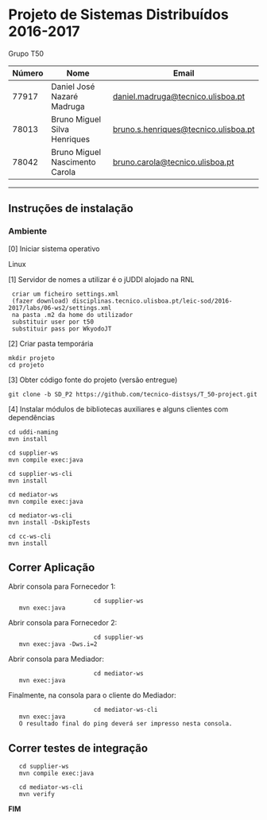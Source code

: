 # Projeto de Sistemas Distribuídos 2016-2017 #

Grupo T50

Número | Nome | Email
 --- | --- | ---
77917	| Daniel José Nazaré Madruga | daniel.madruga@tecnico.ulisboa.pt
78013	| Bruno Miguel Silva Henriques | bruno.s.henriques@tecnico.ulisboa.pt
78042	| Bruno Miguel Nascimento Carola | bruno.carola@tecnico.ulisboa.pt

-------------------------------------------------------------------------------

## Instruções de instalação
 
 
### Ambiente
 
[0] Iniciar sistema operativo
 
Linux
 
 
[1] Servidor de nomes a utilizar é o jUDDI alojado na RNL
     
     criar um ficheiro settings.xml 
     (fazer download) disciplinas.tecnico.ulisboa.pt/leic-sod/2016-2017/labs/06-ws2/settings.xml
     na pasta .m2 da home do utilizador
     substituir user por t50
     substituir pass por WkyodoJT
     
[2] Criar pasta temporária
 
```
mkdir projeto
cd projeto
```
 
 
[3] Obter código fonte do projeto (versão entregue)
 
```
git clone -b SD_P2 https://github.com/tecnico-distsys/T_50-project.git
``` 
 
[4] Instalar módulos de bibliotecas auxiliares e alguns clientes com dependências
 
```
cd uddi-naming
mvn install
```
 
```
cd supplier-ws
mvn compile exec:java

```
 
```
cd supplier-ws-cli
mvn install

```

```
cd mediator-ws
mvn compile exec:java
``` 
 
```
cd mediator-ws-cli
mvn install -DskipTests
```

```
cd cc-ws-cli
mvn install
```


## Correr Aplicação

   Abrir consola para Fornecedor 1:
       
							cd supplier-ws
       mvn exec:java
   Abrir consola para Fornecedor 2:
       
							cd supplier-ws
       mvn exec:java -Dws.i=2
   Abrir consola para Mediador:
       
							cd mediator-ws
       mvn exec:java
   Finalmente, na consola para o cliente do Mediador:
       
							cd mediator-ws-cli
       mvn exec:java
       O resultado final do ping deverá ser impresso nesta consola.

## Correr testes de integração 
       
       cd supplier-ws
       mvn compile exec:java   
       
       cd mediator-ws-cli
       mvn verify

**FIM**
